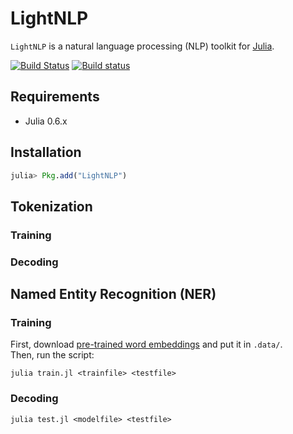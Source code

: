 # LightNLP
`LightNLP` is a natural language processing (NLP) toolkit for [Julia](http://julialang.org/).

[![Build Status](https://travis-ci.org/hshindo/LightNLP.jl.svg?branch=master)](https://travis-ci.org/hshindo/LightNLP.jl)
[![Build status](https://ci.appveyor.com/api/projects/status/5wleyc2a1v1rldq8?svg=true)](https://ci.appveyor.com/project/hshindo/lightnlp-jl)

## Requirements
- Julia 0.6.x

## Installation
```julia
julia> Pkg.add("LightNLP")
```

## Tokenization
### Training

### Decoding


## Named Entity Recognition (NER)
### Training
First, download [pre-trained word embeddings](https://cl.naist.jp/~shindo/glove.6B.100d.h5) and put it in `.data/`.  
Then, run the script:
```
julia train.jl <trainfile> <testfile>
```

### Decoding
```
julia test.jl <modelfile> <testfile>
```
